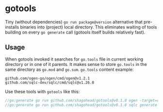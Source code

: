 gotools
=======

Tiny (without dependencies) `go run package@version` alternative that pre-installs binaries into (project) local directory. This eliminates waiting of tools building on every `go generate` call (gotools itself builds relatively fast).

Usage
-----

When gotools invoked it searches for `go.tools` file in current working directory or in one of it parents. It makes sense to store `go.tools` in the same directory as `go.mod` and `go.sum`. `go.tools` content example:

```
github.com/ogen-go/ogen/cmd/ogen@v1.2.1
github.com/sqlc-dev/sqlc/cmd/sqlc@v1.26.0
```

Use these tools with `gotools` like this:

```go
//go:generate go run github.com/shagohead/gotools@v0.1.0 ogen -target=client -package=client -clean openapi.yaml
//go:generate go run github.com/shagohead/gotools@v0.1.0 sqlc generate
```
